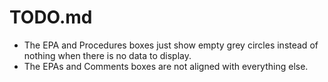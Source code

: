 # TODO.md

- The EPA and Procedures boxes just show empty grey circles instead of nothing when there is no data to display.
- The EPAs and Comments boxes are not aligned with everything else.